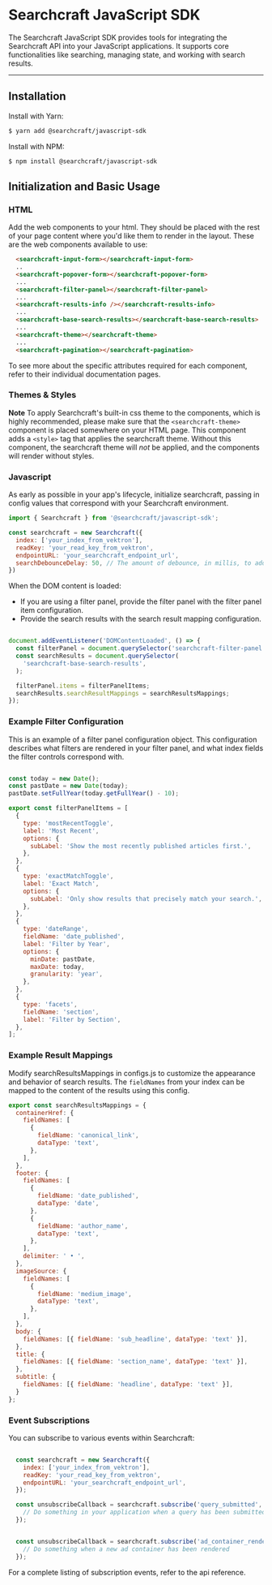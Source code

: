 # Searchcraft JavaScript SDK

The Searchcraft JavaScript SDK provides tools for integrating the Searchcraft API into your JavaScript applications. It supports core functionalities like searching, managing state, and working with search results.

---

## Installation
Install with Yarn:

```bash
$ yarn add @searchcraft/javascript-sdk
```

Install with NPM:

```bash
$ npm install @searchcraft/javascript-sdk
```
## Initialization and Basic Usage

### HTML
Add the web components to your html. They should be placed with the rest of your page content where you'd like them to render in the layout. These are the web components available to use:
```html
  <searchcraft-input-form></searchcraft-input-form>
  ..
  <searchcraft-popover-form></searchcraft-popover-form>
  ...
  <searchcraft-filter-panel></searchcraft-filter-panel>
  ...
  <searchcraft-results-info /></searchcraft-results-info>
  ...
  <searchcraft-base-search-results></searchcraft-base-search-results>
  ...
  <searchcraft-theme></searchcraft-theme>
  ...
  <searchcraft-pagination></searchcraft-pagination>

```
To see more about the specific attributes required for each component, refer to their individual documentation pages.

### Themes & Styles

**Note** To apply Searchcraft's built-in css theme to the components, which is highly recommended, please make sure that the `<searchcraft-theme>` component is placed somewhere on your HTML page. This component adds a `<style>` tag that applies the searchcraft theme. Without this component, the searchcraft theme will _not_ be applied, and the components will render without styles.


### Javascript
As early as possible in your app's lifecycle, initialize searchcraft, passing in config values that correspond with your Searchcraft environment.

```js
import { Searchcraft } from '@searchcraft/javascript-sdk';

const searchcraft = new Searchcraft({
  index: ['your_index_from_vektron'],
  readKey: 'your_read_key_from_vektron',
  endpointURL: 'your_searchcraft_endpoint_url',
  searchDebounceDelay: 50, // The amount of debounce, in millis, to add to search requests (optional)
})
```

When the DOM content is loaded:
- If you are using a filter panel, provide the filter panel with the filter panel item configuration.
- Provide the search results with the search result mapping configuration.

```js

document.addEventListener('DOMContentLoaded', () => {
  const filterPanel = document.querySelector('searchcraft-filter-panel');
  const searchResults = document.querySelector(
    'searchcraft-base-search-results',
  );

  filterPanel.items = filterPanelItems;
  searchResults.searchResultMappings = searchResultsMappings;
});


```

### Example Filter Configuration
This is an example of a filter panel configuration object. This configuration describes what filters are rendered in your filter panel, and what index fields the filter controls correspond with.

```jsx

const today = new Date();
const pastDate = new Date(today);
pastDate.setFullYear(today.getFullYear() - 10);

export const filterPanelItems = [
  {
    type: 'mostRecentToggle',
    label: 'Most Recent',
    options: {
      subLabel: 'Show the most recently published articles first.',
    },
  },
  {
    type: 'exactMatchToggle',
    label: 'Exact Match',
    options: {
      subLabel: 'Only show results that precisely match your search.',
    },
  },
  {
    type: 'dateRange',
    fieldName: 'date_published',
    label: 'Filter by Year',
    options: {
      minDate: pastDate,
      maxDate: today,
      granularity: 'year',
    },
  },
  {
    type: 'facets',
    fieldName: 'section',
    label: 'Filter by Section',
  },
];
```

### Example Result Mappings
Modify searchResultsMappings in configs.js to customize the appearance and behavior of search results. The `fieldNames` from your index can be mapped to the content of the results using this config.

```jsx
export const searchResultsMappings = {
  containerHref: {
    fieldNames: [
      {
        fieldName: 'canonical_link',
        dataType: 'text',
      },
    ],
  },
  footer: {
    fieldNames: [
      {
        fieldName: 'date_published',
        dataType: 'date',
      },
      {
        fieldName: 'author_name',
        dataType: 'text',
      },
    ],
    delimiter: ' • ',
  },
  imageSource: {
    fieldNames: [
      {
        fieldName: 'medium_image',
        dataType: 'text',
      },
    ],
  },
  body: {
    fieldNames: [{ fieldName: 'sub_headline', dataType: 'text' }],
  },
  title: {
    fieldNames: [{ fieldName: 'section_name', dataType: 'text' }],
  },
  subtitle: {
    fieldNames: [{ fieldName: 'headline', dataType: 'text' }],
  }
};
```

### Event Subscriptions
You can subscribe to various events within Searchcraft:

```jsx

  const searchcraft = new Searchcraft({
    index: ['your_index_from_vektron'],
    readKey: 'your_read_key_from_vektron',
    endpointURL: 'your_searchcraft_endpoint_url',
  });

  const unsubscribeCallback = searchcraft.subscribe('query_submitted', (event) => {
    // Do something in your application when a query has been submitted
  });


  const unsubscribeCallback = searchcraft.subscribe('ad_container_rendered', (event) => {
    // Do something when a new ad container has been rendered
  });

  ```

  For a complete listing of subscription events, refer to the api reference.
